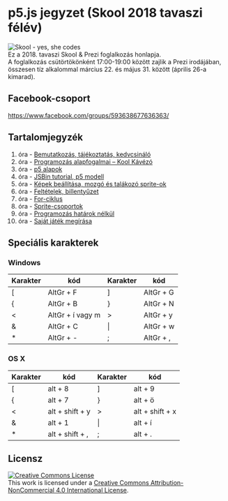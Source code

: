# p5.js jegyzet (Skool 2018 tavaszi félév)


![Skool - yes, she codes](http://endreymarcell.hu/p5v4/skool-logo.png)  
Ez a 2018. tavaszi Skool & Prezi foglalkozás honlapja.  
A foglalkozás csütörtökönként 17:00-19:00 között zajlik a Prezi irodájában, összesen tíz alkalommal március 22. és május 31. között (április 26-a kimarad). 

## Facebook-csoport  
https://www.facebook.com/groups/593638677636363/  

## Tartalomjegyzék
1. óra - [Bemutatkozás, tájékoztatás, kedvcsináló](01-bemutatkozas/README.md)
2. óra - [Programozás alapfogalmai – Kool Kávézó](02-programozas-alapok/README.md)
3. óra - [p5 alapok](03-p5-alapok/README.md)
4. óra - [JSBin tutorial, p5 modell](04-p5-modell/README.md)
5. óra - [Képek beállítása, mozgó és talákozó sprite-ok](05-kepek/README.md)
6. óra - [Feltételek, billentyűzet](06-feltetelek/README.md)
7. óra - [For-ciklus](07-ciklusok/README.md)
8. óra - [Sprite-csoportok](08-csoportok/README.md)
9. óra - [Programozás határok nélkül](09-elagazo/README.md)
10. óra - [Saját játék megírása](10-sajat-jatek/README.md)

## Speciális karakterek
### Windows
| Karakter | kód              | Karakter | kód            |
|----------|------------------|----------|----------------|
| [        | AltGr + F        | ]        | AltGr + G      |
| {        | AltGr + B        | }        | AltGr + N      |
| <        | AltGr + í vagy m | >        | AltGr + y      |
| &        | AltGr + C        | \|       | AltGr + w      |
| *        | AltGr + -        | ;        | AltGr + ,      |

### OS X
| Karakter | kód             | Karakter | kód             |
|----------|-----------------|----------|-----------------|
| [        | alt + 8         | ]        | alt + 9         |
| {        | alt + 7         | }        | alt + ö         |
| <        | alt + shift + y | >        | alt + shift + x |
| &        | alt + 1         | \|       | alt + í         |
| *        | alt + shift + , | ;        | alt + .         |

## Licensz
<a rel="license" href="http://creativecommons.org/licenses/by-nc/4.0/"><img alt="Creative Commons License" style="border-width:0" src="https://i.creativecommons.org/l/by-nc/4.0/88x31.png" /></a><br />This work is licensed under a <a rel="license" href="http://creativecommons.org/licenses/by-nc/4.0/">Creative Commons Attribution-NonCommercial 4.0 International License</a>.
